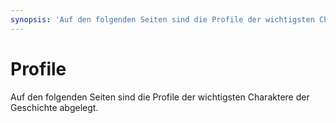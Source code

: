 ```yaml
---
synopsis: 'Auf den folgenden Seiten sind die Profile der wichtigsten Charaktere der Geschichte abgelegt'
---
```


# Profile

Auf den folgenden Seiten sind die Profile der wichtigsten Charaktere der
Geschichte abgelegt.
